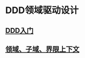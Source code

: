 # DDD领域驱动设计

## [DDD入门](./INTRODUCTION.MD)


## [领域、子域、界限上下文](./DOMAIN_SUBDOMAIN_BOUNDARY＿CONTEXT.MD)


##